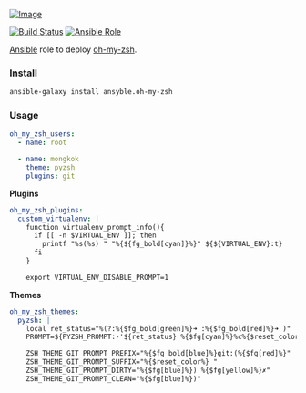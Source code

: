 [ ![Image](https://cloud.githubusercontent.com/assets/5514990/21614528/5c56d772-d20c-11e6-8670-577f2dd7ca9b.png "Ansible") ](https://www.ansible.com/ "Ansible")

[![Build Status](https://travis-ci.org/ansyble/role-oh-my-zsh.svg?branch=master)](https://travis-ci.org/ansyble/role-oh-my-zsh)
[![Ansible Role](https://img.shields.io/ansible/role/16910.svg)](https://galaxy.ansible.com/ansyble/oh-my-zsh/)

[Ansible](http://www.ansible.com/home) role to deploy [oh-my-zsh](https://github.com/robbyrussell/oh-my-zsh).

### Install

```sh
ansible-galaxy install ansyble.oh-my-zsh
```

### Usage

```yml
oh_my_zsh_users:
  - name: root

  - name: mongkok
    theme: pyzsh
    plugins: git
```

**Plugins**
```yml
oh_my_zsh_plugins:
  custom_virtualenv: |
    function virtualenv_prompt_info(){
      if [[ -n $VIRTUAL_ENV ]]; then
        printf "%s(%s) " "%{${fg_bold[cyan]}%}" ${${VIRTUAL_ENV}:t}
      fi
    }

    export VIRTUAL_ENV_DISABLE_PROMPT=1
```

**Themes**
```yml
oh_my_zsh_themes:
  pyzsh: |
    local ret_status="%(?:%{$fg_bold[green]%}➜ :%{$fg_bold[red]%}➜ )"
    PROMPT=${PYZSH_PROMPT:-'${ret_status} %{$fg[cyan]%}%c%{$reset_color%} $(git_prompt_info)'}

    ZSH_THEME_GIT_PROMPT_PREFIX="%{$fg_bold[blue]%}git:(%{$fg[red]%}"
    ZSH_THEME_GIT_PROMPT_SUFFIX="%{$reset_color%} "
    ZSH_THEME_GIT_PROMPT_DIRTY="%{$fg[blue]%}) %{$fg[yellow]%}✗"
    ZSH_THEME_GIT_PROMPT_CLEAN="%{$fg[blue]%})"
```
